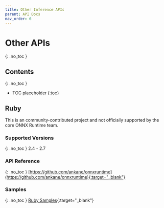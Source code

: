 ```yaml
---
title: Other Inference APIs
parent: API Docs
nav_order: 6
---
```


# Other APIs
{: .no_toc }

## Contents
{: .no_toc }

* TOC placeholder
{:toc}

## Ruby
This is an community-contributed project and not officially supported by the core ONNX Runtime team.

### Supported Versions
{: .no_toc }
2.4 - 2.7

### API Reference
{: .no_toc }
[https://github.com/ankane/onnxruntime](https://github.com/ankane/onnxruntime){:target="_blank"}

### Samples
{: .no_toc }
[Ruby Samples](https://ankane.org/tensorflow-ruby){:target="_blank"}